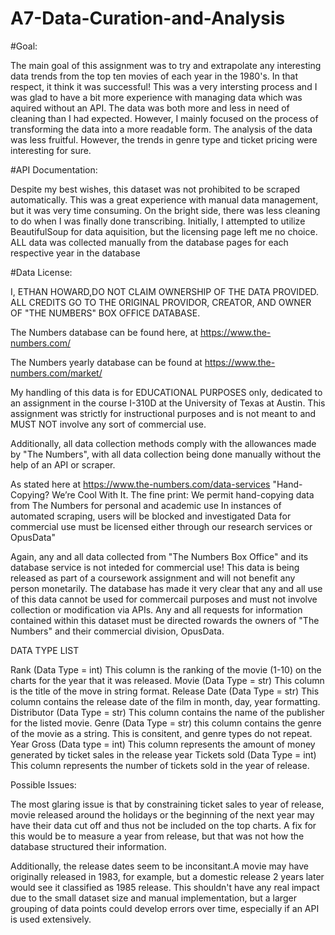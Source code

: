# A7-Data-Curation-and-Analysis

#Goal: 

The main goal of this assignment was to try and extrapolate any interesting data trends from the top ten movies of each year in the 1980's. In that respect, it think it was successful! This was a very intersting process and I was glad to have a bit more experience with managing data which was aquired without an API. The data was both more and less in need of cleaning than I had expected. However, I mainly focused on the process of transforming the data into a more readable form. The analysis of the data was less fruitful. However, the trends in genre type and ticket pricing were interesting for sure.

#API Documentation:

Despite my best wishes, this dataset was not prohibited to be scraped automatically. This was a great experience with manual data management, but it was very time consuming. On the bright side, there was less cleaning to do when I was finally done transcribing. Initially, I attempted to utilize BeautifulSoup for data aquisition, but the licensing page left me no choice. ALL data was collected manually from the database pages for each respective year in the database

#Data License:

I, ETHAN HOWARD,DO NOT CLAIM OWNERSHIP OF THE DATA PROVIDED. ALL CREDITS GO TO THE ORIGINAL PROVIDOR, CREATOR, AND OWNER OF "THE NUMBERS" BOX OFFICE DATABASE.

The Numbers database can be found here, at https://www.the-numbers.com/

The Numbers yearly database can be found at https://www.the-numbers.com/market/

My handling of this data is for EDUCATIONAL PURPOSES only, dedicated to an assignment in the course I-310D at the University of Texas at Austin. This assignment was strictly for instructional purposes and is not meant to and MUST NOT involve any sort of commercial use. 

Additionally, all data collection methods comply with the allowances made by "The Numbers", with all data collection being done manually without the help of an API or scraper.

As stated here at https://www.the-numbers.com/data-services
  "Hand-Copying? We’re Cool With It.
   The fine print:
   We permit hand-copying data from The Numbers for personal and academic use
   In instances of automated scraping, users will be blocked and investigated
   Data for commercial use must be licensed either through our research services or OpusData"

Again, any and all data collected from "The Numbers Box Office" and its database service is not inteded for commercial use! This data is being released as part of a coursework assignment and will not benefit any person monetarily. The database has made it very clear that any and all use of this data cannot be used for commercail purposes and must not involve collection or modification via APIs. Any and all requests for information contained within this dataset must be directed rowards the owners of "The Numbers" and their commercial division, OpusData.

DATA TYPE LIST

Rank (Data Type = int) This column is the ranking of the movie (1-10) on the charts for the year that it was released.
Movie (Data Type = str) This column is the title of the move in string format.
Release Date (Data Type = str) This column contains the release date of the film in month, day, year formatting.
Distributor (Data Type = str) This column contains the name of the publisher for the listed movie.
Genre (Data Type = str) this column contains the genre of the movie as a string. This is consitent, and genre types do not repeat.
Year Gross (Data type = int) This column represents the amount of money generated by ticket sales in the release year
Tickets sold (Data Type = int) This column represents the number of tickets sold in the year of release.

Possible Issues:

The most glaring issue is that by constraining ticket sales to year of release, movie released around the holidays or the beginning of the next year may have their data cut off and thus not be included on the top charts.
A fix for this would be to measure a year from release, but that was not how the database structured their information.

Additionally, the release dates seem to be inconsitant.A movie may have originally released in 1983, for example, but a domestic release 2 years later would see it classified as 1985 release. This shouldn't have any real impact due to the small dataset size and manual implementation, but a larger grouping of data points could develop errors over time, especially if an API is used extensively.
